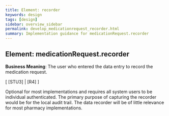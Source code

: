 ```yaml
---
title: Element: recorder
keywords: design
tags: [design]
sidebar: overview_sidebar
permalink: develop_medicationrequest_recorder.html
summary: Implementation guidance for medicationRequest.recorder
---
```


## Element: medicationRequest.recorder ##

**Business Meaning**: The user who entered the data entry to record the medication request.

[ [STU3] | [R4] ]

Optional for most implementations and requires all system users to be individual authenticated. The primary purpose of capturing the recorder would be for the local audit trail. The data recorder will be of little relevance for most pharmacy implementations.
